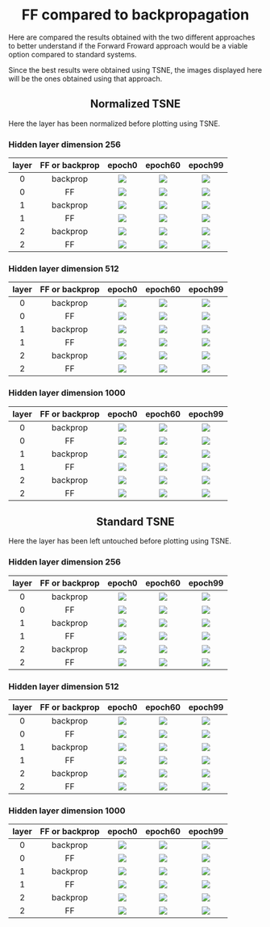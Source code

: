 # <center>**FF compared to backpropagation**</center>
Here are compared the results obtained with the two different approaches to better understand if the Forward Froward approach would be a viable option compared to standard systems.<br>

Since the best results were obtained using TSNE, the images displayed here will be the ones obtained using that approach.

## <center>**Normalized TSNE**</center>
Here the layer has been normalized before plotting using TSNE.

### **Hidden layer dimension 256**
| layer | FF or backprop | epoch0 | epoch60 | epoch99 |
|:-----:|:--------------:|:------:|:-------:|:-------:|
|  0    | backprop | ![](/results/hdim256/images/backprop/normalizedTSNE/epoch0/0/classifier/0.png) | ![](/results/hdim256/images/backprop/normalizedTSNE/epoch60/0/classifier/0.png) | ![](/results/hdim256/images/backprop/normalizedTSNE/epoch99/0/classifier/0.png) |
|  0    | FF | ![](/results/hdim256/images/FF/normalizedTSNE/epoch0/0/classifier/0.png) | ![](/results/hdim256/images/FF/normalizedTSNE/epoch60/0/classifier/0.png) | ![](/results/hdim256/images/FF/normalizedTSNE/epoch99/0/classifier/0.png) |
|  1    | backprop | ![](/results/hdim256/images/backprop/normalizedTSNE/epoch0/0/classifier/1.png) | ![](/results/hdim256/images/backprop/normalizedTSNE/epoch60/0/classifier/1.png) | ![](/results/hdim256/images/backprop/normalizedTSNE/epoch99/0/classifier/1.png) |
|  1    | FF | ![](/results/hdim256/images/FF/normalizedTSNE/epoch0/0/classifier/1.png) | ![](/results/hdim256/images/FF/normalizedTSNE/epoch60/0/classifier/1.png) | ![](/results/hdim256/images/FF/normalizedTSNE/epoch99/0/classifier/1.png) |
|  2    | backprop | ![](/results/hdim256/images/backprop/normalizedTSNE/epoch0/0/classifier/2.png) | ![](/results/hdim256/images/backprop/normalizedTSNE/epoch60/0/classifier/2.png) | ![](/results/hdim256/images/backprop/normalizedTSNE/epoch99/0/classifier/2.png) |
|  2    | FF | ![](/results/hdim256/images/FF/normalizedTSNE/epoch0/0/classifier/2.png) | ![](/results/hdim256/images/FF/normalizedTSNE/epoch60/0/classifier/2.png) | ![](/results/hdim256/images/FF/normalizedTSNE/epoch99/0/classifier/2.png) |



### **Hidden layer dimension 512**
| layer | FF or backprop | epoch0 | epoch60 | epoch99 |
|:-----:|:--------------:|:------:|:-------:|:-------:|
|  0    | backprop | ![](/results/hdim512/images/backprop/normalizedTSNE/epoch0/0/classifier/0.png) | ![](/results/hdim512/images/backprop/normalizedTSNE/epoch60/0/classifier/0.png) | ![](/results/hdim512/images/backprop/normalizedTSNE/epoch99/0/classifier/0.png) |
|  0    | FF | ![](/results/hdim512/images/FF/normalizedTSNE/epoch0/0/classifier/0.png) | ![](/results/hdim512/images/FF/normalizedTSNE/epoch60/0/classifier/0.png) | ![](/results/hdim512/images/FF/normalizedTSNE/epoch99/0/classifier/0.png) |
|  1    | backprop | ![](/results/hdim512/images/backprop/normalizedTSNE/epoch0/0/classifier/1.png) | ![](/results/hdim512/images/backprop/normalizedTSNE/epoch60/0/classifier/1.png) | ![](/results/hdim512/images/backprop/normalizedTSNE/epoch99/0/classifier/1.png) |
|  1    | FF | ![](/results/hdim512/images/FF/normalizedTSNE/epoch0/0/classifier/1.png) | ![](/results/hdim512/images/FF/normalizedTSNE/epoch60/0/classifier/1.png) | ![](/results/hdim512/images/FF/normalizedTSNE/epoch99/0/classifier/1.png) |
|  2    | backprop | ![](/results/hdim512/images/backprop/normalizedTSNE/epoch0/0/classifier/2.png) | ![](/results/hdim512/images/backprop/normalizedTSNE/epoch60/0/classifier/2.png) | ![](/results/hdim512/images/backprop/normalizedTSNE/epoch99/0/classifier/2.png) |
|  2    | FF | ![](/results/hdim512/images/FF/normalizedTSNE/epoch0/0/classifier/2.png) | ![](/results/hdim512/images/FF/normalizedTSNE/epoch60/0/classifier/2.png) | ![](/results/hdim512/images/FF/normalizedTSNE/epoch99/0/classifier/2.png) |


### **Hidden layer dimension 1000**
| layer | FF or backprop | epoch0 | epoch60 | epoch99 |
|:-----:|:--------------:|:------:|:-------:|:-------:|
|  0    | backprop | ![](/results/hdim1000/images/backprop/normalizedTSNE/epoch0/0/classifier/0.png) | ![](/results/hdim1000/images/backprop/normalizedTSNE/epoch60/0/classifier/0.png) | ![](/results/hdim1000/images/backprop/normalizedTSNE/epoch99/0/classifier/0.png) |
|  0    | FF | ![](/results/hdim1000/images/FF/normalizedTSNE/epoch0/0/classifier/0.png) | ![](/results/hdim1000/images/FF/normalizedTSNE/epoch60/0/classifier/0.png) | ![](/results/hdim1000/images/FF/normalizedTSNE/epoch99/0/classifier/0.png) |
|  1    | backprop | ![](/results/hdim1000/images/backprop/normalizedTSNE/epoch0/0/classifier/1.png) | ![](/results/hdim1000/images/backprop/normalizedTSNE/epoch60/0/classifier/1.png) | ![](/results/hdim1000/images/backprop/normalizedTSNE/epoch99/0/classifier/1.png) |
|  1    | FF | ![](/results/hdim1000/images/FF/normalizedTSNE/epoch0/0/classifier/1.png) | ![](/results/hdim1000/images/FF/normalizedTSNE/epoch60/0/classifier/1.png) | ![](/results/hdim1000/images/FF/normalizedTSNE/epoch99/0/classifier/1.png) |
|  2    | backprop | ![](/results/hdim1000/images/backprop/normalizedTSNE/epoch0/0/classifier/2.png) | ![](/results/hdim1000/images/backprop/normalizedTSNE/epoch60/0/classifier/2.png) | ![](/results/hdim1000/images/backprop/normalizedTSNE/epoch99/0/classifier/2.png) |
|  2    | FF | ![](/results/hdim1000/images/FF/normalizedTSNE/epoch0/0/classifier/2.png) | ![](/results/hdim1000/images/FF/normalizedTSNE/epoch60/0/classifier/2.png) | ![](/results/hdim1000/images/FF/normalizedTSNE/epoch99/0/classifier/2.png) |


## <center>**Standard TSNE**</center>
Here the layer has been left untouched before plotting using TSNE.

### **Hidden layer dimension 256**
| layer | FF or backprop | epoch0 | epoch60 | epoch99 |
|:-----:|:--------------:|:------:|:-------:|:-------:|
|  0    | backprop | ![](/results/hdim256/images/backprop/TSNE/epoch0/0/classifier/0.png) | ![](/results/hdim256/images/backprop/TSNE/epoch60/0/classifier/0.png) | ![](/results/hdim256/images/backprop/TSNE/epoch99/0/classifier/0.png) |
|  0    | FF | ![](/results/hdim256/images/FF/TSNE/epoch0/0/classifier/0.png) | ![](/results/hdim256/images/FF/TSNE/epoch60/0/classifier/0.png) | ![](/results/hdim256/images/FF/TSNE/epoch99/0/classifier/0.png) |
|  1    | backprop | ![](/results/hdim256/images/backprop/TSNE/epoch0/0/classifier/1.png) | ![](/results/hdim256/images/backprop/TSNE/epoch60/0/classifier/1.png) | ![](/results/hdim256/images/backprop/TSNE/epoch99/0/classifier/1.png) |
|  1    | FF | ![](/results/hdim256/images/FF/TSNE/epoch0/0/classifier/1.png) | ![](/results/hdim256/images/FF/TSNE/epoch60/0/classifier/1.png) | ![](/results/hdim256/images/FF/TSNE/epoch99/0/classifier/1.png) |
|  2    | backprop | ![](/results/hdim256/images/backprop/TSNE/epoch0/0/classifier/2.png) | ![](/results/hdim256/images/backprop/TSNE/epoch60/0/classifier/2.png) | ![](/results/hdim256/images/backprop/TSNE/epoch99/0/classifier/2.png) |
|  2    | FF | ![](/results/hdim256/images/FF/TSNE/epoch0/0/classifier/2.png) | ![](/results/hdim256/images/FF/TSNE/epoch60/0/classifier/2.png) | ![](/results/hdim256/images/FF/TSNE/epoch99/0/classifier/2.png) |


### **Hidden layer dimension 512**
| layer | FF or backprop | epoch0 | epoch60 | epoch99 |
|:-----:|:--------------:|:------:|:-------:|:-------:|
|  0    | backprop | ![](/results/hdim512/images/backprop/TSNE/epoch0/0/classifier/0.png) | ![](/results/hdim512/images/backprop/TSNE/epoch60/0/classifier/0.png) | ![](/results/hdim512/images/backprop/TSNE/epoch99/0/classifier/0.png) |
|  0    | FF | ![](/results/hdim512/images/FF/TSNE/epoch0/0/classifier/0.png) | ![](/results/hdim512/images/FF/TSNE/epoch60/0/classifier/0.png) | ![](/results/hdim512/images/FF/TSNE/epoch99/0/classifier/0.png) |
|  1    | backprop | ![](/results/hdim512/images/backprop/TSNE/epoch0/0/classifier/1.png) | ![](/results/hdim512/images/backprop/TSNE/epoch60/0/classifier/1.png) | ![](/results/hdim512/images/backprop/TSNE/epoch99/0/classifier/1.png) |
|  1    | FF | ![](/results/hdim512/images/FF/TSNE/epoch0/0/classifier/1.png) | ![](/results/hdim512/images/FF/TSNE/epoch60/0/classifier/1.png) | ![](/results/hdim512/images/FF/TSNE/epoch99/0/classifier/1.png) |
|  2    | backprop | ![](/results/hdim512/images/backprop/TSNE/epoch0/0/classifier/2.png) | ![](/results/hdim512/images/backprop/TSNE/epoch60/0/classifier/2.png) | ![](/results/hdim512/images/backprop/TSNE/epoch99/0/classifier/2.png) |
|  2    | FF | ![](/results/hdim512/images/FF/TSNE/epoch0/0/classifier/2.png) | ![](/results/hdim512/images/FF/TSNE/epoch60/0/classifier/2.png) | ![](/results/hdim512/images/FF/TSNE/epoch99/0/classifier/2.png) |

### **Hidden layer dimension 1000**
| layer | FF or backprop | epoch0 | epoch60 | epoch99 |
|:-----:|:--------------:|:------:|:-------:|:-------:|
|  0    | backprop | ![](/results/hdim1000/images/backprop/TSNE/epoch0/0/classifier/0.png) | ![](/results/hdim1000/images/backprop/TSNE/epoch60/0/classifier/0.png) | ![](/results/hdim1000/images/backprop/TSNE/epoch99/0/classifier/0.png) |
|  0    | FF | ![](/results/hdim1000/images/FF/TSNE/epoch0/0/classifier/0.png) | ![](/results/hdim1000/images/FF/TSNE/epoch60/0/classifier/0.png) | ![](/results/hdim1000/images/FF/TSNE/epoch99/0/classifier/0.png) |
|  1    | backprop | ![](/results/hdim1000/images/backprop/TSNE/epoch0/0/classifier/1.png) | ![](/results/hdim1000/images/backprop/TSNE/epoch60/0/classifier/1.png) | ![](/results/hdim1000/images/backprop/TSNE/epoch99/0/classifier/1.png) |
|  1    | FF | ![](/results/hdim1000/images/FF/TSNE/epoch0/0/classifier/1.png) | ![](/results/hdim1000/images/FF/TSNE/epoch60/0/classifier/1.png) | ![](/results/hdim1000/images/FF/TSNE/epoch99/0/classifier/1.png) |
|  2    | backprop | ![](/results/hdim1000/images/backprop/TSNE/epoch0/0/classifier/2.png) | ![](/results/hdim1000/images/backprop/TSNE/epoch60/0/classifier/2.png) | ![](/results/hdim1000/images/backprop/TSNE/epoch99/0/classifier/2.png) |
|  2    | FF | ![](/results/hdim1000/images/FF/TSNE/epoch0/0/classifier/2.png) | ![](/results/hdim1000/images/FF/TSNE/epoch60/0/classifier/2.png) | ![](/results/hdim1000/images/FF/TSNE/epoch99/0/classifier/2.png) |

